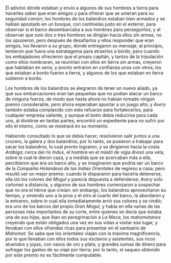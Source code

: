 Él adivinó dónde estaban y envió a algunos de sus hombres a tierra para hacerles saber que eran amigos y para ofrecer que se unieran para su seguridad común; los hombres de los balandros estaban bien armados y se habían apostado en un bosque, con centinelas justo en el exterior, para observar si el barco desembarcaba a sus hombres para perseguirlos; y al observar que solo dos o tres hombres se dirigían hacia ellos sin armas, no los opusieron, pero después de desafiarlos y ellos responder que eran amigos, los llevaron a su grupo, donde entregaron su mensaje; al principio, temieron que fuera una estratagema para atraerlos a bordo, pero cuando los embajadores ofrecieron que el propio capitán, y tantos de la tripulación como ellos nombraran, se reunirían con ellos en tierra sin armas, creyeron que hablaban en serio, y pronto entraron en confianza unos con otros; los que estaban a bordo fueron a tierra, y algunos de los que estaban en tierra subieron a bordo.

Los hombres de los balandros se alegraron de tener un nuevo aliado, ya que sus embarcaciones eran tan pequeñas que no podían atacar un barco de ninguna fuerza, de modo que hasta ahora no habían tomado ningún premio considerable, pero ahora esperaban apuntar a un juego alto; y *Avery* también estaba complacido con este refuerzo para fortalecerlos, para cualquier empresa valiente, y aunque el botín debía reducirse para cada uno, al dividirse en tantas partes, encontró un expediente para no sufrir por ello él mismo, como se mostrará en su momento.

Habiendo consultado lo que se debía hacer, resolvieron salir juntos a una crucero, la galera y dos balandros; por lo tanto, se pusieron a trabajar para sacar los balandros, lo cual pronto lograron, y se dirigieron hacia la costa *Arábiga*; cerca del río *Indus*, el hombre en el mástil de vigía divisó una vela, sobre la cual le dieron caza, y a medida que se acercaban más a ella, percibieron que era un barco alto, y se imaginaron que podría ser un barco de la *Compañía Holandesa de las Indias Orientales* de regreso a casa; pero resultó ser un mejor premio; cuando le dispararon para hacerla detenerse, ella izó los colores del *Mogul* y parecía dispuesta a defenderse; *Avery* solo cañoneó a distancia, y algunos de sus hombres comenzaron a sospechar que no era el héroe que creían: sin embargo, los balandros aprovecharon su tiempo, y viniendo uno a la proa y el otro al cuarto del barco, la abordaron y la entraron, sobre lo cual ella inmediatamente arrió sus colores y se rindió; era uno de los barcos del propio *Gran Mogul*, y había en ella varias de las personas más importantes de su corte, entre quienes se decía que estaba una de sus hijas, que iban en peregrinación a *La Meca*, los *mahometanos* creyendo que están obligados una vez en sus vidas a visitar ese lugar, y llevaban con ellos ofrendas ricas para presentar en el santuario de *Mahomet*. Se sabe que los orientales viajan con la máxima magnificencia, por lo que llevaban con ellos todos sus esclavos y asistentes, sus ricos atuendos y joyas, con vasos de oro y plata, y grandes sumas de dinero para sufragar los gastos de su viaje por tierra; por lo tanto, el saqueo obtenido por este premio no es fácilmente computable.
